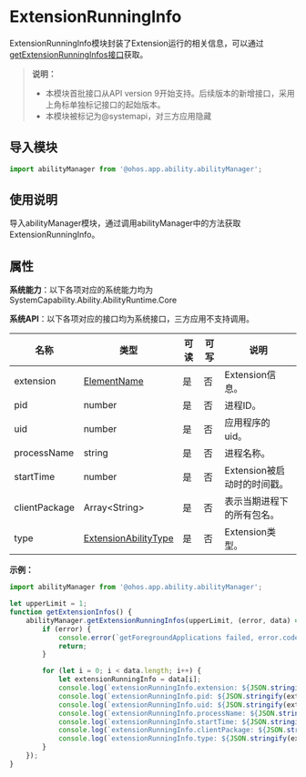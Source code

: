 # ExtensionRunningInfo

ExtensionRunningInfo模块封装了Extension运行的相关信息，可以通过[getExtensionRunningInfos接口](js-apis-app-ability-abilityManager.md#getextensionrunninginfos)获取。

> **说明：**
> 
>  - 本模块首批接口从API version 9开始支持。后续版本的新增接口，采用上角标单独标记接口的起始版本。
>  - 本模块被标记为@systemapi，对三方应用隐藏

## 导入模块

```ts
import abilityManager from '@ohos.app.ability.abilityManager';
```

## 使用说明

导入abilityManager模块，通过调用abilityManager中的方法获取ExtensionRunningInfo。

## 属性

**系统能力**：以下各项对应的系统能力均为SystemCapability.Ability.AbilityRuntime.Core

**系统API**：以下各项对应的接口均为系统接口，三方应用不支持调用。

| 名称 | 类型 | 可读 | 可写 | 说明 |
| -------- | -------- | -------- | -------- | -------- |
| extension | [ElementName](js-apis-bundleManager-elementName.md) | 是 | 否 | Extension信息。 |
| pid | number | 是 | 否 | 进程ID。 |
| uid | number | 是 | 否 | 应用程序的uid。 |
| processName | string | 是 | 否 | 进程名称。 |
| startTime | number | 是 | 否 | Extension被启动时的时间戳。 |
| clientPackage | Array&lt;String&gt; | 是 | 否 | 表示当期进程下的所有包名。 |
| type | [ExtensionAbilityType](js-apis-bundleManager.md#extensionabilitytype) | 是 | 否 | Extension类型。 |

**示例：**
```ts
import abilityManager from '@ohos.app.ability.abilityManager';

let upperLimit = 1;
function getExtensionInfos() {
    abilityManager.getExtensionRunningInfos(upperLimit, (error, data) => {
        if (error) {
            console.error(`getForegroundApplications failed, error.code: ${JSON.stringify(error.code)}, error.message: ${JSON.stringify(error.message)}`);
            return;
        }

        for (let i = 0; i < data.length; i++) {
            let extensionRunningInfo = data[i];
            console.log(`extensionRunningInfo.extension: ${JSON.stringify(extensionRunningInfo.extension)}`);
            console.log(`extensionRunningInfo.pid: ${JSON.stringify(extensionRunningInfo.pid)}`);
            console.log(`extensionRunningInfo.uid: ${JSON.stringify(extensionRunningInfo.uid)}`);
            console.log(`extensionRunningInfo.processName: ${JSON.stringify(extensionRunningInfo.processName)}`);
            console.log(`extensionRunningInfo.startTime: ${JSON.stringify(extensionRunningInfo.startTime)}`);
            console.log(`extensionRunningInfo.clientPackage: ${JSON.stringify(extensionRunningInfo.clientPackage)}`);
            console.log(`extensionRunningInfo.type: ${JSON.stringify(extensionRunningInfo.type)}`);
        }
    });
}
```
